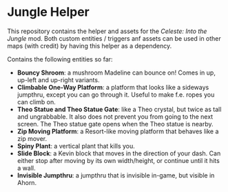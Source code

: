 # Jungle Helper

This repository contains the helper and assets for the _Celeste: Into the Jungle_ mod. Both custom entities / triggers anf assets can be used in other maps (with credit) by having this helper as a dependency.

Contains the following entities so far:
- **Bouncy Shroom**: a mushroom Madeline can bounce on! Comes in up, up-left and up-right variants.
- **Climbable One-Way Platform**: a platform that looks like a sideways jumpthru, except you can go through it. Useful to make f.e. ropes you can climb on.
- **Theo Statue and Theo Statue Gate**: like a Theo crystal, but twice as tall and ungrabbable. It also does not prevent you from going to the next screen. The Theo statue gate opens when the Theo statue is nearby.
- **Zip Moving Platform**: a Resort-like moving platform that behaves like a zip mover.
- **Spiny Plant**: a vertical plant that kills you.
- **Slide Block**: a Kevin block that moves in the direction of your dash. Can either stop after moving by its own width/height, or continue until it hits a wall.
- **Invisible Jumpthru**: a jumpthru that is invisible in-game, but visible in Ahorn.
